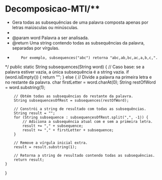 # Decomposicao-MTI/**
 * Gera todas as subsequências de uma palavra composta apenas por letras maiúsculas ou minúsculas.
 *
 * @param word Palavra a ser analisada.
 * @return Uma string contendo todas as subsequências da palavra, separadas por vírgulas.
 *         Por exemplo, subsequences("abc") retorna "abc,ab,bc,ac,a,b,c,".
 */
public static String subsequences(String word) {
    // Caso base: se a palavra estiver vazia, a única subsequência é a string vazia.
    if (word.isEmpty()) {
        return "";
    } else {
        // Divide a palavra na primeira letra e no restante da palavra.
        char firstLetter = word.charAt(0);
        String restOfWord = word.substring(1);

        // Obtém todas as subsequências do restante da palavra.
        String subsequencesOfRest = subsequences(restOfWord);

        // Constrói a string de resultado com todas as subsequências.
        String result = "";
        for (String subsequence : subsequencesOfRest.split(",", -1)) {
            // Adiciona a subsequência atual com e sem a primeira letra.
            result += "," + subsequence;
            result += "," + firstLetter + subsequence;
        }

        // Remove a vírgula inicial extra.
        result = result.substring(1);

        // Retorna a string de resultado contendo todas as subsequências.
        return result;
    }
}
